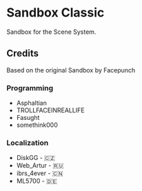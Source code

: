 # Sandbox Classic
Sandbox for the Scene System.

## Credits
Based on the original Sandbox by Facepunch
### Programming
* Asphaltian
* TROLLFACEINREALLIFE
* Fasught
* somethink000
### Localization
* DiskGG - 🇨🇿
* Web_Artur - 🇷🇺
* ibrs_4ever - 🇨🇳
* ML5700 - 🇩🇪
